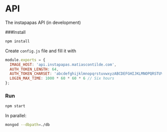 # API
The instapapas API (in development)

###Install
```bash
npm install
```

Create `config.js` file and fill it with
```js
module.exports = {
  IMAGE_HOST: 'api.instapapas.matiascontilde.com',
  AUTH_TOKEN_LENGTH: 64,
  AUTH_TOKEN_CHARSET: 'abcdefghijklmnopqrstuvwxyzABCDEFGHIJKLMNOPQRSTUVWXYZ0123456789-_',
  LOGIN_MAX_TIME: 1000 * 60 * 60 * 6 // Six hours
};

```

### Run
```bash
npm start
```
In parallel:
```bash
mongod --dbpath=./db
```
